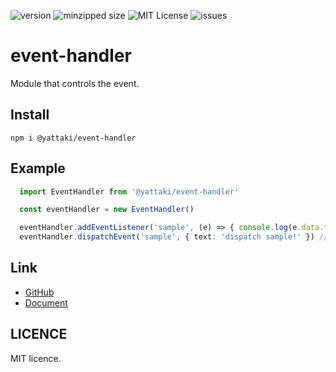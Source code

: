![version](https://img.shields.io/npm/v/@yattaki/event-handler)
![minzipped size](https://img.shields.io/bundlephobia/minzip/@yattaki/event-handler)
![MIT License](https://img.shields.io/github/license/yattaki/event-handler)
![issues](https://img.shields.io/github/issues/yattaki/event-handler)

# event-handler
 Module that controls the event.

## Install

  ```
  npm i @yattaki/event-handler
  ```

## Example

  ```Typescript
    import EventHandler from '@yattaki/event-handler'

    const eventHandler = new EventHandler()

    eventHandler.addEventListener('sample', (e) => { console.log(e.data.text) })
    eventHandler.dispatchEvent('sample', { text: 'dispatch sample!' }) // dispatch sample!
  ```

## Link
  - [GitHub](https://github.com/yattaki/event-handler)
  - [Document](https://yattaki.github.io/event-handler)

## LICENCE
 MIT licence.
